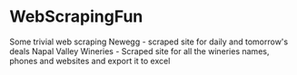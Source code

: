 # WebScrapingFun
Some trivial web scraping 
Newegg - scraped site for daily and tomorrow's deals
Napal Valley Wineries - Scraped site for all the wineries names, phones and websites and export it to excel
